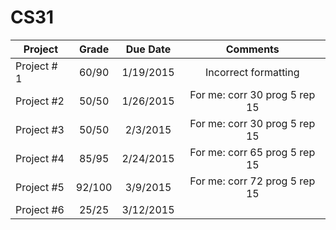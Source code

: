 # CS31
| Project       | Grade         | Due Date  | Comments                      |
| ------------- |:-------------:| :--------:| :----------------------------:|
| Project # 1   | 60/90         | 1/19/2015 | Incorrect formatting          |
| Project #2    | 50/50         | 1/26/2015 | For me: corr 30 prog 5 rep 15 |
| Project #3    | 50/50         | 2/3/2015  | For me: corr 30 prog 5 rep 15 |
| Project #4    | 85/95         | 2/24/2015 | For me: corr 65 prog 5 rep 15 |
| Project #5    | 92/100        | 3/9/2015  | For me: corr 72 prog 5 rep 15 |
| Project #6    | 25/25         | 3/12/2015 |                               |
